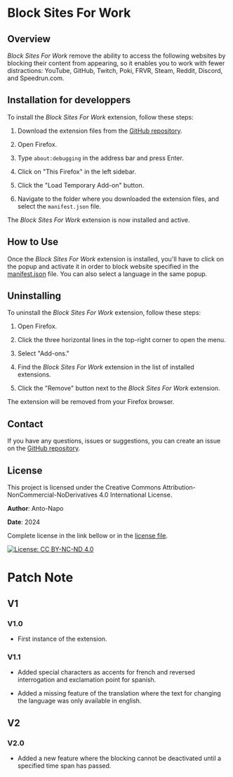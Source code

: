 # Block Sites For Work

## Overview
*Block Sites For Work* remove the ability to access the following websites by blocking their content from appearing, so it enables you to work with fewer distractions: YouTube, GitHub, Twitch, Poki, FRVR, Steam, Reddit, Discord, and Speedrun.com.

## Installation for developpers
To install the *Block Sites For Work* extension, follow these steps:

1. Download the extension files from the [GitHub repository](https://github.com/Anto-Napo/work-site-block-firefox).

2. Open Firefox.

3. Type `about:debugging` in the address bar and press Enter.

4. Click on "This Firefox" in the left sidebar.

5. Click the "Load Temporary Add-on" button.

6. Navigate to the folder where you downloaded the extension files, and select the `manifest.json` file.

The *Block Sites For Work* extension is now installed and active.

## How to Use
Once the *Block Sites For Work* extension is installed, you'll have to click on the popup and activate it in order to block website specified in the [manifest.json](manifest.json) file. You can also select a language in the same popup.

## Uninstalling
To uninstall the *Block Sites For Work* extension, follow these steps:

1. Open Firefox.

2. Click the three horizontal lines in the top-right corner to open the menu.

3. Select "Add-ons."

4. Find the *Block Sites For Work* extension in the list of installed extensions.

5. Click the "Remove" button next to the *Block Sites For Work* extension.

The extension will be removed from your Firefox browser.

## Contact
If you have any questions, issues or suggestions, you can create an issue on the [GitHub repository](https://github.com/Anto-Napo/work-site-block-firefox/issues).

## License

This project is licensed under the Creative Commons Attribution-NonCommercial-NoDerivatives 4.0 International License. 

**Author**: Anto-Napo

**Date**: 2024

Complete license in the link bellow or in the [license file](LICENSE).

[![License: CC BY-NC-ND 4.0](https://img.shields.io/badge/License-CC%20BY--NC--ND%204.0-lightgrey.svg)](https://creativecommons.org/licenses/by-nc-nd/4.0/)

# Patch Note

## V1

### V1.0

* First instance of the extension.

### V1.1

* Added special characters as accents for french and reversed interrogation and exclamation point for spanish.

* Added a missing feature of the translation where the text for changing the language was only available in english.

## V2

### V2.0

* Added a new feature where the blocking cannot be deactivated until a specified time span has passed.